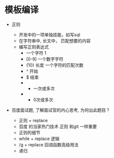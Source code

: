 # 模板编译

- 正则
  - 开发中的一项单独技能，如写sql
  - 在字符串中, 长文中， 匹配想要的内容
  - 编写正则表达式
    - 一个字符 1
    - [0-9] 一个数字字符 
    - {10} 长度 一个字符的匹配次数
    - ^ 开始
    - $ 结束
    - + 一次或多次
    - * 0次或多次

- 百度面试题, 了解面试官的内心思考, 为何出此题目？
  - 正则 + replace
  - 百度 的当家热门技术 正则 和git 一样重要
  - 正则的细节
  - while + replace 逻辑
  - /g + replace 回调函数高级用法
  - 递归
  